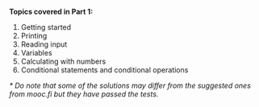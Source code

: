<b>Topics covered in Part 1: </b>
1. Getting started
2. Printing
3. Reading input
4. Variables
5. Calculating with numbers
6. Conditional statements and conditional operations

<i>* Do note that some of the solutions may differ from the suggested ones from mooc.fi but they have passed the tests.</i>
